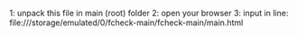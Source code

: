 1: unpack this file in main (root) folder
2: open your browser
3: input in line: file:///storage/emulated/0/fcheck-main/fcheck-main/main.html
